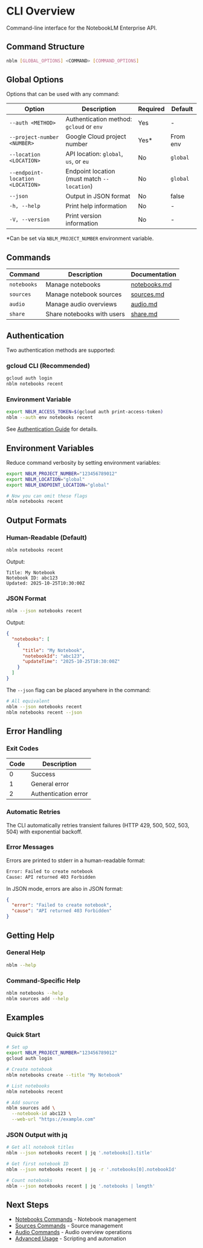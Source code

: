 # CLI Overview

Command-line interface for the NotebookLM Enterprise API.

## Command Structure

```bash
nblm [GLOBAL_OPTIONS] <COMMAND> [COMMAND_OPTIONS]
```

## Global Options

Options that can be used with any command:

| Option                           | Description                                 | Required | Default  |
| -------------------------------- | ------------------------------------------- | -------- | -------- |
| `--auth <METHOD>`                | Authentication method: `gcloud` or `env`    | Yes      | -        |
| `--project-number <NUMBER>`      | Google Cloud project number                 | Yes\*    | From env |
| `--location <LOCATION>`          | API location: `global`, `us`, or `eu`       | No       | `global` |
| `--endpoint-location <LOCATION>` | Endpoint location (must match `--location`) | No       | `global` |
| `--json`                         | Output in JSON format                       | No       | false    |
| `-h, --help`                     | Print help information                      | No       | -        |
| `-V, --version`                  | Print version information                   | No       | -        |

\*Can be set via `NBLM_PROJECT_NUMBER` environment variable.

## Commands

| Command     | Description                | Documentation                |
| ----------- | -------------------------- | ---------------------------- |
| `notebooks` | Manage notebooks           | [notebooks.md](notebooks.md) |
| `sources`   | Manage notebook sources    | [sources.md](sources.md)     |
| `audio`     | Manage audio overviews     | [audio.md](audio.md)         |
| `share`     | Share notebooks with users | [share.md](share.md)         |

## Authentication

Two authentication methods are supported:

### gcloud CLI (Recommended)

```bash
gcloud auth login
nblm notebooks recent
```

### Environment Variable

```bash
export NBLM_ACCESS_TOKEN=$(gcloud auth print-access-token)
nblm --auth env notebooks recent
```

See [Authentication Guide](../getting-started/authentication.md) for details.

## Environment Variables

Reduce command verbosity by setting environment variables:

```bash
export NBLM_PROJECT_NUMBER="123456789012"
export NBLM_LOCATION="global"
export NBLM_ENDPOINT_LOCATION="global"

# Now you can omit these flags
nblm notebooks recent
```

## Output Formats

### Human-Readable (Default)

```bash
nblm notebooks recent
```

Output:

```
Title: My Notebook
Notebook ID: abc123
Updated: 2025-10-25T10:30:00Z
```

### JSON Format

```bash
nblm --json notebooks recent
```

Output:

```json
{
  "notebooks": [
    {
      "title": "My Notebook",
      "notebookId": "abc123",
      "updateTime": "2025-10-25T10:30:00Z"
    }
  ]
}
```

The `--json` flag can be placed anywhere in the command:

```bash
# All equivalent
nblm --json notebooks recent
nblm notebooks recent --json
```

## Error Handling

### Exit Codes

| Code | Description          |
| ---- | -------------------- |
| 0    | Success              |
| 1    | General error        |
| 2    | Authentication error |

### Automatic Retries

The CLI automatically retries transient failures (HTTP 429, 500, 502, 503, 504) with exponential backoff.

### Error Messages

Errors are printed to stderr in a human-readable format:

```bash
Error: Failed to create notebook
Cause: API returned 403 Forbidden
```

In JSON mode, errors are also in JSON format:

```json
{
  "error": "Failed to create notebook",
  "cause": "API returned 403 Forbidden"
}
```

## Getting Help

### General Help

```bash
nblm --help
```

### Command-Specific Help

```bash
nblm notebooks --help
nblm sources add --help
```

## Examples

### Quick Start

```bash
# Set up
export NBLM_PROJECT_NUMBER="123456789012"
gcloud auth login

# Create notebook
nblm notebooks create --title "My Notebook"

# List notebooks
nblm notebooks recent

# Add source
nblm sources add \
  --notebook-id abc123 \
  --web-url "https://example.com"
```

### JSON Output with jq

```bash
# Get all notebook titles
nblm --json notebooks recent | jq '.notebooks[].title'

# Get first notebook ID
nblm --json notebooks recent | jq -r '.notebooks[0].notebookId'

# Count notebooks
nblm --json notebooks recent | jq '.notebooks | length'
```

## Next Steps

- [Notebooks Commands](notebooks.md) - Notebook management
- [Sources Commands](sources.md) - Source management
- [Audio Commands](audio.md) - Audio overview operations
- [Advanced Usage](advanced.md) - Scripting and automation
